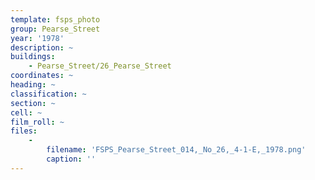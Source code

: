 ```yaml
---
template: fsps_photo
group: Pearse_Street
year: '1978'
description: ~
buildings:
    - Pearse_Street/26_Pearse_Street
coordinates: ~
heading: ~
classification: ~
section: ~
cell: ~
film_roll: ~
files:
    -
        filename: 'FSPS_Pearse_Street_014,_No_26,_4-1-E,_1978.png'
        caption: ''
---
```

